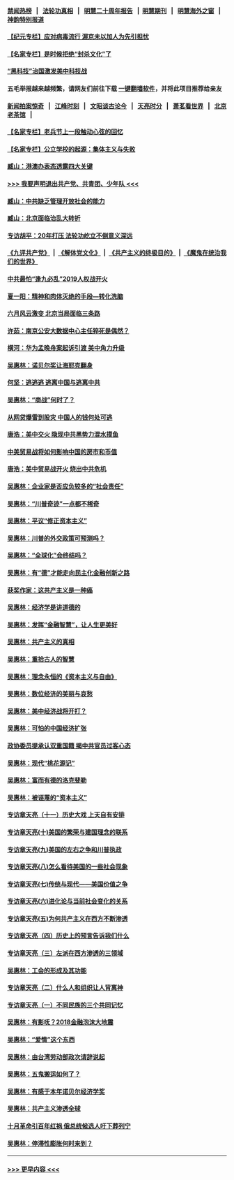 #### [禁闻热榜](热点新闻.md?=0)  &nbsp;&nbsp;|&nbsp;&nbsp; [法轮功真相](https://github.com/gfw-breaker/truth/blob/master/README.md?=0) &nbsp;&nbsp;|&nbsp;&nbsp; [明慧二十周年报告](https://github.com/gfw-breaker/mh-reports/blob/master/README.md?=0) &nbsp;&nbsp;|&nbsp;&nbsp;[明慧期刊](https://github.com/gfw-breaker/mh-qikan) &nbsp;&nbsp;|&nbsp;&nbsp; [明慧海外之窗](https://github.com/gfw-breaker/mh-news/blob/master/README.md?=0) &nbsp;&nbsp;|&nbsp;&nbsp; [神韵特别报道](https://github.com/gfw-breaker/mh-news/blob/master/shenyun.md?=0)
#### [【纪元专栏】应对病毒流行 渥京未以加人为先引担忧](../pages/nsc423/n11875714.md?t=03112331) 
#### [【名家专栏】是时候拒绝“封杀文化”了](../pages/nsc423/n11814093.md?t=03112331) 
#### [“黑科技”治国激发美中科技战](../pages/nsc423/n11638056.md?t=03112331) 
#### 五毛举报越来越频繁，请网友们前往下载 [一键翻墙软件](https://github.com/gfw-breaker/ssr-accounts)，并将此项目推荐给亲友
#### [新闻拍案惊奇](https://github.com/gfw-breaker/banned-news/blob/master/pages/link4.md) &nbsp;&nbsp;|&nbsp;&nbsp; [江峰时刻](https://github.com/gfw-breaker/banned-news/blob/master/pages/link4.md) &nbsp;&nbsp;|&nbsp;&nbsp; [文昭谈古论今](https://github.com/gfw-breaker/banned-news/blob/master/pages/link4.md) &nbsp;&nbsp;|&nbsp;&nbsp; [天亮时分](https://github.com/gfw-breaker/banned-news/blob/master/pages/link4.md) &nbsp;&nbsp;|&nbsp;&nbsp; [萧茗看世界](https://github.com/gfw-breaker/banned-news/blob/master/pages/link4.md) &nbsp;&nbsp;|&nbsp;&nbsp; [北京老茶馆](https://github.com/gfw-breaker/banned-news/blob/master/pages/link4.md) &nbsp;&nbsp;|&nbsp;&nbsp; 
#### [【名家专栏】老兵节上一段触动心弦的回忆](../pages/nsc423/n11646016.md?t=03112331) 
#### [【名家专栏】公立学校的起源：集体主义与失败](../pages/nsc423/n11601833.md?t=03112331) 
#### [臧山：港澳办表态透露四大关键](../pages/nsc423/n11421628.md?t=03112331) 
#### [>>> 我要声明退出共产党、共青团、少年队 <<<](https://github.com/begood0513/goodnews/blob/master/quit/letter.md) 
#### [臧山：中共缺乏管理开放社会的能力](../pages/nsc423/n11407457.md?t=03112331) 
#### [臧山：北京面临治乱大转折](../pages/nsc423/n11406895.md?t=03112331) 
#### [专访胡平：20年打压 法轮功屹立不倒意义深远](../pages/nsc423/n11398800.md?t=03112331) 
#### [《九评共产党》](https://github.com/begood0513/9ping.md/blob/master/README.md) &nbsp;|&nbsp; [《解体党文化》](../../../../jtdwh.md/blob/master/README.md)  &nbsp;|&nbsp; [《共产主义的终极目的》](../../../../gczydzjmd.md/blob/master/README.md) &nbsp;|&nbsp; [《魔鬼在统治我们的世界》](../../../../mgztzwmdsj.md/blob/master/README.md) 
#### [中共最怕“逢九必乱”2019人权战开火](../pages/nsc423/n11385248.md?t=03112331) 
#### [夏一阳：精神和肉体灭绝的手段—转化洗脑](../pages/nsc423/n11368250.md?t=03112331) 
#### [六月风云激变 北京当局面临三条路](../pages/nsc423/n11313668.md?t=03112331) 
#### [许茹：南京公安大数据中心主任猝死是偶然？](../pages/nsc423/n11064744.md?t=03112331) 
#### [横河：华为孟晚舟案起诉引渡 美中角力升级](../pages/nsc423/n11027230.md?t=03112331) 
#### [吴惠林：诺贝尔奖让海耶克翻身](../pages/nsc423/n10890049.md?t=03112331) 
#### [何坚：逃逃逃 逃离中国与逃离中共](../pages/nsc423/n10592891.md?t=03112331) 
#### [吴惠林：“商战”何时了？](../pages/nsc423/n10573558.md?t=03112331) 
#### [从网贷爆雷到股灾 中国人的钱何处可逃](../pages/nsc423/n10572800.md?t=03112331) 
#### [唐浩：美中交火 隐现中共黑势力混水摸鱼](../pages/nsc423/n10544040.md?t=03112331) 
#### [中美贸易战将如何影响中国的房市和币值](../pages/nsc423/n10543697.md?t=03112331) 
#### [唐浩：美中贸易战开火 烧出中共危机](../pages/nsc423/n10540126.md?t=03112331) 
#### [吴惠林：企业家是否应负较多的“社会责任”](../pages/nsc423/n10535022.md?t=03112331) 
#### [吴惠林：“川普奇迹”一点都不稀奇](../pages/nsc423/n10512808.md?t=03112331) 
#### [吴惠林：平议“修正资本主义”](../pages/nsc423/n10495724.md?t=03112331) 
#### [吴惠林：川普的外交政策可预测吗？](../pages/nsc423/n10462387.md?t=03112331) 
#### [吴惠林：“全球化”会终结吗？](../pages/nsc423/n10452838.md?t=03112331) 
#### [吴惠林：有“德”才能走向民主化金融创新之路](../pages/nsc423/n10432292.md?t=03112331) 
#### [获奖作家：这共产主义是一种癌](../pages/nsc423/n10431541.md?t=03112331) 
#### [吴惠林：经济学是讲道德的](../pages/nsc423/n10398014.md?t=03112331) 
#### [吴惠林：发挥“金融智慧”，让人生更美好](../pages/nsc423/n10375019.md?t=03112331) 
#### [吴惠林：共产主义的真相](../pages/nsc423/n10351394.md?t=03112331) 
#### [吴惠林：重拾古人的智慧](../pages/nsc423/n10337691.md?t=03112331) 
#### [吴惠林：理念永恒的《资本主义与自由》](../pages/nsc423/n10316274.md?t=03112331) 
#### [吴惠林：数位经济的美丽与哀愁](../pages/nsc423/n10292946.md?t=03112331) 
#### [吴惠林：美中经济战将开打？](../pages/nsc423/n10258825.md?t=03112331) 
#### [吴惠林：可怕的中国经济扩张](../pages/nsc423/n10219147.md?t=03112331) 
#### [政协委员提承认双重国籍 揭中共官员过客心态](../pages/nsc423/n10208809.md?t=03112331) 
#### [吴惠林：现代“桃花源记”](../pages/nsc423/n10185234.md?t=03112331) 
#### [吴惠林：富而有德的洛克斐勒](../pages/nsc423/n10142264.md?t=03112331) 
#### [吴惠林：被诬蔑的“资本主义”](../pages/nsc423/n10124816.md?t=03112331) 
#### [专访章天亮（十一）历史大戏 上天自有安排](../pages/nsc423/n10094905.md?t=03112331) 
#### [专访章天亮(十)美国的繁荣与建国理念的联系](../pages/nsc423/n10094899.md?t=03112331) 
#### [专访章天亮(九)美国的左右之争和川普执政](../pages/nsc423/n10094889.md?t=03112331) 
#### [专访章天亮(八)怎么看待美国的一些社会现象](../pages/nsc423/n10094857.md?t=03112331) 
#### [专访章天亮(七)传统与现代——美国价值之争](../pages/nsc423/n10093140.md?t=03112331) 
#### [专访章天亮(六)进化论与当前社会变化的关系](../pages/nsc423/n10092036.md?t=03112331) 
#### [专访章天亮(五)为何共产主义在西方不断渗透](../pages/nsc423/n10083620.md?t=03112331) 
#### [专访章天亮（四）历史上的预言告诉我们什么](../pages/nsc423/n10083606.md?t=03112331) 
#### [专访章天亮（三）左派在西方渗透的三领域](../pages/nsc423/n10081115.md?t=03112331) 
#### [吴惠林：工会的形成及其功能](../pages/nsc423/n10080633.md?t=03112331) 
#### [专访章天亮（二）什么人和组织让人背离神](../pages/nsc423/n10076637.md?t=03112331) 
#### [专访章天亮（一）不同民族的三个共同记忆](../pages/nsc423/n10074188.md?t=03112331) 
#### [吴惠林：有影呒？2018金融泡沫大地震](../pages/nsc423/n10040534.md?t=03112331) 
#### [吴惠林：“爱情”这个东西](../pages/nsc423/n10019423.md?t=03112331) 
#### [吴惠林：由台湾劳动部政次请辞说起](../pages/nsc423/n9979679.md?t=03112331) 
#### [吴惠林：五鬼搬运如何了？](../pages/nsc423/n9925338.md?t=03112331) 
#### [吴惠林：有感于本年诺贝尔经济学奖](../pages/nsc423/n9871883.md?t=03112331) 
#### [吴惠林：共产主义渗透全球](../pages/nsc423/n9812748.md?t=03112331) 
#### [十月革命引百年红祸 俄总统候选人吁下葬列宁](../pages/nsc423/n9810182.md?t=03112331) 
#### [吴惠林：停滞性膨胀何时来到？](../pages/nsc423/n9764136.md?t=03112331) 

----
#### [ >>> 更早内容 <<< ](../indexes/nsc423-earlier.md)

